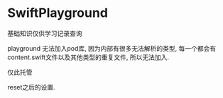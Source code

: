 # SwiftPlayground

基础知识仅供学习记录查询

playground 无法加入pod库, 因为内部有很多无法解析的类型, 每一个都会有content.swift文件以及其他类型的重复文件, 所以无法加入. 

仅此托管


reset之后的设置.
